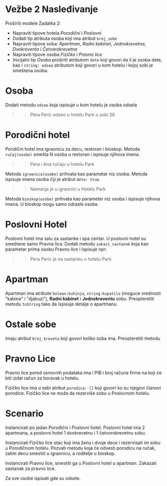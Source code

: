 Vežbe 2 Nasleđivanje
===

Proširiti modele Zadatka 2:
* Napraviti tipove hotela *Porodični* i *Poslovni*
* Dodati tip atributa osoba koji ima atribut ``broj_sobe``
* Napraviti tipove soba: *Apartman*, *Radni kabinet*, *Jednokrevetna*, *Dvokreventa* i *Četvorokrevetna*
* Napraviti tipove osoba *Fizičko* i *Pravno lice*
* Inicijalni tip *Osoba* proširiti atributom ``dete`` koji govori da li je osoba dete, kao i ``string: odseo`` atributom koji govori u kom hotelu i kojoj sobi je smeštena osoba.

Osoba
====
Dodati metodu ``odseo`` koja ispisuje u kom hotelu je osoba odsela
>>Pera Peric odseo u hotelu Park u sobi 26

Porodični hotel
===
Poridični hotel ima igraonicu za decu, restoran i bioskop.
Metoda ``ručaj(osobe)`` smešta N osoba u restoran i ispisuje njihova imena.
>>Pera i Ana ručaju u hotelu Park

Metoda ``igraonica(osobe)`` prihvata kao parametar niz osoba. Metoda ispisuje imena osoba čiji je atribut ``dete: true``.
>>Nemanja je u igraonici u Hotelu Park

Metoda ``bioskop(osobe)`` prihvata kao parameter niz osoba i ispisuje njihova imena. U bioskop mogu samo odrasle osobe.

Poslovni Hotel
===
Poslovni hotel ima salu za sastanke i spa centar. U poslovni hotel su smeštene samo Pravna lica.
Dodati metodu ``zakazi_sastanak`` koja kao parametar prima osobu Pravno lice i ispisuje npr:
>> Pera Peric je na sastanku u hotelu Park

Apartman
====

Apartman ima atribute ``bolean:kuhinja``, ``string:kupatilo`` (moguce vrednosti "kabina" i "djakuzi"), **Radni kabinet** i **Jednokreventu** sobu. 
Preopteretiti metodu ``toString`` tako da ispisuje detalje o apartmanu.  

Ostale sobe
====
Imaju atribut ``broj_kreveta`` koji govori koliko soba ima. Preopteretiti metodu 

Pravno Lice
====
Pravno lice pored osnovnih podataka ima i PIB i broj računa firme na koji će biti izdat račun za boravak u hotelu.

Fizičko lice ima u sebi atribut ``porodica: []`` koji govori ko su njegovi članovi porodice. Fizičko lice ne može da rezerviše sobu u Poslovnom hotelu.

Scenario
=======
Instancirati po jedan Porodični i Poslovni hotel.
Poslovni hotel ima 2 apartmana, a poslovni hotel 1 dvokrevetnu i 1 četvorokrevetnu sobu.

Instancirati Fizičko lice otac koji ima ženu i dvoje dece i rezervisati im sobu u Porodičnom hotelu.
Pozvati metodu koja će odvesti porodicu na ručak, zatim decu smestiti u igraonicu, a roditelje u bioskop.

Instancirati Pravno lice, smestiti ga u Poslovni hotel u apartman. Zakazati sastanak za pravno lice. 

Za sve osobe ispisati gde su odsele. 

